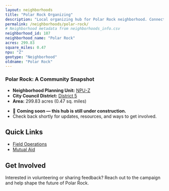 ```yaml
---
layout: neighborhoods
title: "Polar Rock Organizing"
description: "Local organizing hub for Polar Rock neighborhood. Connect with field operations, mutual aid, and community organizing efforts."
permalink: /neighborhoods/polar-rock/
# Neighborhood metadata from neighborhoods_info.csv
neighborhood_id: 187
neighborhood_name: "Polar Rock"
acres: 299.83
square_miles: 0.47
npu: "Z"
geotype: "Neighborhood"
oldname: "Polar Rock"
---
```


### **Polar Rock: A Community Snapshot**

  * **Neighborhood Planning Unit:** [NPU-Z](https://www.atlantaga.gov/government/departments/city-planning/neighborhood-planning-units/neighborhood-and-npu-contacts)
  * **City Council District:** [District 5](https://citycouncil.atlantaga.gov/council-members/antonio-lewis)
  * **Area:** 299.83 acres (0.47 sq. miles)

- 🚧 **Coming soon — this hub is still under construction.**
- Check back shortly for updates, resources, and ways to get involved.

## Quick Links

- [Field Operations](./field-ops/)
- [Mutual Aid](./mutual-aid/)

## Get Involved

Interested in volunteering or sharing feedback? Reach out to the campaign and help shape the future of Polar Rock.
